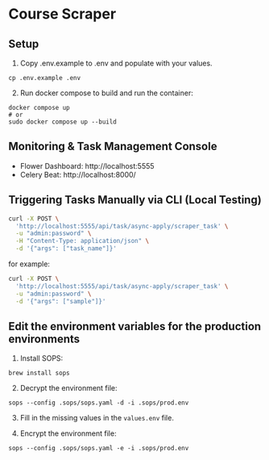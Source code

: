 # Course Scraper


## Setup
1. Copy .env.example to .env and populate with your values.
```
cp .env.example .env
```

2. Run docker compose to build and run the container:
```
docker compose up
# or
sudo docker compose up --build
```


## Monitoring & Task Management Console

- Flower Dashboard: http://localhost:5555
- Celery Beat: http://localhost:8000/


## Triggering Tasks Manually via CLI (Local Testing)

```bash
curl -X POST \
  'http://localhost:5555/api/task/async-apply/scraper_task' \
  -u "admin:password" \
  -H "Content-Type: application/json" \
  -d '{"args": ["task_name"]}'
```
for example:
```bash
curl -X POST \
  'http://localhost:5555/api/task/async-apply/scraper_task' \
  -u "admin:password" \
  -d '{"args": ["sample"]}'
```


## Edit the environment variables for the production environments

1. Install SOPS:
```
brew install sops
```

2. Decrypt the environment file:
```
sops --config .sops/sops.yaml -d -i .sops/prod.env
```

3. Fill in the missing values in the `values.env` file.

4. Encrypt the environment file:
```
sops --config .sops/sops.yaml -e -i .sops/prod.env
```

